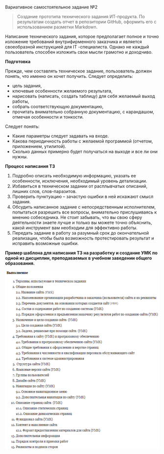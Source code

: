 Вариативное самостоятельное задание №2

> Создание прототипа технического задания ИТ-продукта. По результатам создать отчет в репозитории GitHub, оформить его с использованием разметки Markdown. 

Написание технического задания, которое предполагает полное и точно изложение требований внутрифирменного заказчика и является своеобразной инструкцией для IT -специалиста. Однако не каждый пользователь способен изложить свои мысли грамотно и доходчиво. 

**Подготовка**

Прежде, чем составлять техническое задание, пользователь должен понять, что именно он хочет получить. 
Следует определить:
- цель задания, 
- ключевые особенности желаемого результата, 
- нарисовать (написать, создать таблицу) для себя желаемый выход работы,
- собрать соответствующую документацию, 
- прочитать внимательно собранную документацию, с карандашом, отмечая особенности и тонкости.

Следует понять:
- Какие параметры следует задавать на входе. 
- Какова периодичность работы с желаемой программой (отчетом, приложением, утилитой).
- Сколько данных примерно будет получаться на выходе и все ли они нужны.


**Процесс написания ТЗ**

1. Подробно описать необходимую информацию, указать ее особенности, исключения, необходимый уровень детализации.
2. Избавиться в техническом задании от расплывчатых описаний, лишних слов, слов-паразитов. 
3. Проверить пунктуацию – зачастую ошибки в ней искажают смысл задания. 
4. Обсудить написанное задание с непосредственным исполнителем, попытаться разрешить все вопросы, внимательно прислушиваясь к мнению собеседника. Не стоит забывать, что вы свою сферу деятельности знаете лучше и только вы можете точно объяснить, какой инструмент вам необходим для эффективно работы. 
5. Передать задание в работу за разумный срок до окончательной реализации, чтобы была возможность протестировать результат и исправить возможные ошибки.

**Пример шаблона для написания ТЗ на разработку и создание УМК по одной из дисциплин, преподаваемых в учебном заведении общего образования.**

![Пример](https://raw.githubusercontent.com/Shaldenkova/portfolio/master/2019-02-02_22-30-23.png)
